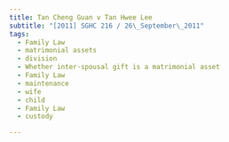 ```yaml
---
title: Tan Cheng Guan v Tan Hwee Lee 
subtitle: "[2011] SGHC 216 / 26\_September\_2011"
tags:
  - Family Law
  - matrimonial assets
  - division
  - Whether inter-spousal gift is a matrimonial asset
  - Family Law
  - maintenance
  - wife
  - child
  - Family Law
  - custody

---
```


